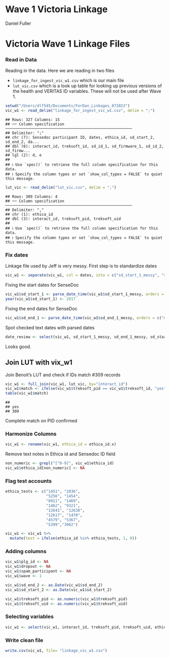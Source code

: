 Wave 1 Victoria Linkage
================
Daniel Fuller

# Victoria Wave 1 Linkage Files

### Read in Data

Reading in the data. Here we are reading in two files

-   `linkage_for_ingest_vic_w1.csv` which is our main file
-   `lut_vic.csv` which is a look up table for looking up previous
    versions of the health and VERITAS ID variables. These will not be
    used after Wave 1.

``` r
setwd("/Users/dlf545/Documents/ForDan_Linkages_072023")
vic_w1 <- read_delim("linkage_for_ingest_vic_w1.csv", delim = ";")
```

    ## Rows: 327 Columns: 15
    ## ── Column specification ────────────────────────────────────────────────────────
    ## Delimiter: ";"
    ## chr (7): Sensedoc participant ID, dates, ethica_id, sd_start_2, sd_end_2, da...
    ## dbl (6): interact_id, treksoft_id, sd_id_1, sd_firmware_1, sd_id_2, sd_firmw...
    ## lgl (2): d, e
    ## 
    ## ℹ Use `spec()` to retrieve the full column specification for this data.
    ## ℹ Specify the column types or set `show_col_types = FALSE` to quiet this message.

``` r
lut_vic <- read_delim("lut_vic.csv", delim = ",")
```

    ## Rows: 309 Columns: 4
    ## ── Column specification ────────────────────────────────────────────────────────
    ## Delimiter: ","
    ## chr (1): ethica_id
    ## dbl (3): interact_id, treksoft_pid, treksoft_uid
    ## 
    ## ℹ Use `spec()` to retrieve the full column specification for this data.
    ## ℹ Specify the column types or set `show_col_types = FALSE` to quiet this message.

### Fix dates

Linkage file used by Jeff is very messy. First step is to standardize
dates

``` r
vic_w1 <- separate(vic_w1, col = dates, into = c("sd_start_1_messy", "sd_end_1_messy"), sep = "-")
```

Fixing the start dates for SenseDoc

``` r
vic_w1$sd_start_1 <- parse_date_time(vic_w1$sd_start_1_messy, orders = c("md", "dm"))
year(vic_w1$sd_start_1) <- 2017
```

Fixing the end dates for SenseDoc

``` r
vic_w1$sd_end_1 <- parse_date_time(vic_w1$sd_end_1_messy, orders = c("mdy", "dmy", "md", "dm"))
```

Spot checked text dates with parsed dates

``` r
date_review <- select(vic_w1, sd_start_1_messy, sd_end_1_messy, sd_start_1, sd_end_1)
```

Looks good.

## Join LUT with vix_w1

Join Benoit’s LUT and check if IDs match \#309 records

``` r
vic_w1 <- full_join(vic_w1, lut_vic, by="interact_id")
vic_w1$match <- ifelse(vic_w1$treksoft_pid == vic_w1$treksoft_id, "yes", "no")
table(vic_w1$match)
```

    ## 
    ## yes 
    ## 309

Complete match on PID confirmed

### Harmonize Columns

``` r
vic_w1 <- rename(vic_w1, ethica_id = ethica_id.x)
```

Remove text notes in Ethica id and Sensedoc ID field

``` r
non_numeric <- grepl("[^0-9]", vic_w1$ethica_id)
vic_w1$ethica_id[non_numeric] <- NA
```

### Flag test accounts

``` r
ethica_tests <- c("1451", "2036", 
                  "5256", "1454", 
                  "8911", "1469",
                  "1462", "9321", 
                  "12641", "12638", 
                  "12617", "1470",
                  "4579", "5367",
                  "5399","3962")
```

``` r
vic_w1 <- vic_w1 %>%
  mutate(test = ifelse(ethica_id %in% ethica_tests, 1, 0)) 
```

### Adding columns

``` r
vic_w1$plg_id <- NA
vic_w1$dropout <- NA
vic_w1$spam_participant <- NA
vic_w1$wave <- 1

vic_w1$sd_end_2 <- as.Date(vic_w1$sd_end_2)
vic_w1$sd_start_2 <- as.Date(vic_w1$sd_start_2)

vic_w1$treksoft_pid <- as.numeric(vic_w1$treksoft_pid)
vic_w1$treksoft_uid <- as.numeric(vic_w1$treksoft_uid)
```

### Selecting variables

``` r
vic_w1 <- select(vic_w1, interact_id, treksoft_pid, treksoft_uid, ethica_id, sd_id_1, sd_firmware_1, sd_start_1, sd_end_1, sd_id_2, sd_firmware_2, sd_start_2, sd_end_2, data_disposition, plg_id, dropout, wave, test, spam_participant)
```

### Write clean file

``` r
write.csv(vic_w1, file= "linkage_vic_w1.csv")
```
